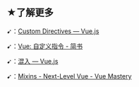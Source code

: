 ## ★了解更多

➹：[Custom Directives — Vue.js](https://vuejs.org/v2/guide/custom-directive.html#Hook-Functions)

➹：[Vue: 自定义指令 - 简书](https://www.jianshu.com/p/06c4f2005ddd)

➹：[混入 — Vue.js](https://cn.vuejs.org/v2/guide/mixins.html)

➹：[Mixins - Next-Level Vue - Vue Mastery](https://www.vuemastery.com/courses/next-level-vue/mixins/)

